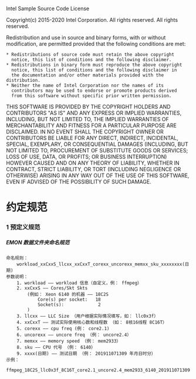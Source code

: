 Intel Sample Source Code License

Copyright(c) 2015-2020 Intel Corporation. All rights reserved.
All rights reserved.

Redistribution and use in source and binary forms, with or without
modification, are permitted provided that the following conditions
are met:

    * Redistributions of source code must retain the above copyright
      notice, this list of conditions and the following disclaimer.
    * Redistributions in binary form must reproduce the above copyright
      notice, this list of conditions and the following disclaimer in
      the documentation and/or other materials provided with the distribution.
    * Neither the name of Intel Corporation nor the names of its
      contributors may be used to endorse or promote products derived
      from this software without specific prior written permission.

THIS SOFTWARE IS PROVIDED BY THE COPYRIGHT HOLDERS AND CONTRIBUTORS
"AS IS" AND ANY EXPRESS OR IMPLIED WARRANTIES, INCLUDING, BUT NOT
LIMITED TO, THE IMPLIED WARRANTIES OF MERCHANTABILITY AND FITNESS FOR
A PARTICULAR PURPOSE ARE DISCLAIMED. IN NO EVENT SHALL THE COPYRIGHT
OWNER OR CONTRIBUTORS BE LIABLE FOR ANY DIRECT, INDIRECT, INCIDENTAL,
SPECIAL, EXEMPLARY, OR CONSEQUENTIAL DAMAGES (INCLUDING, BUT NOT
LIMITED TO, PROCUREMENT OF SUBSTITUTE GOODS OR SERVICES; LOSS OF USE,
DATA, OR PROFITS; OR BUSINESS INTERRUPTION) HOWEVER CAUSED AND ON ANY
THEORY OF LIABILITY, WHETHER IN CONTRACT, STRICT LIABILITY, OR TORT
(INCLUDING NEGLIGENCE OR OTHERWISE) ARISING IN ANY WAY OUT OF THE USE
OF THIS SOFTWARE, EVEN IF ADVISED OF THE POSSIBILITY OF SUCH DAMAGE.

# 约定规范

### 1 预定义规范

##### EMON 数据文件夹命名规范
```
命名规则：
    workload_xxCxxS_llcxx_xxCxxT_corexx_uncorexx_memxx_sku_xxxxxxxx(日期)
参数说明：
    1. workload —— workload 信息（自定义，例： ffmpeg）
    2. xxCxxS —— Cores/Skt Skts 
        (例如： Xeon 6140 的机器 —— 18C2S
            Core(s) per socket:   18
            Socket(s):             2
        )
    3. llcxx —— LLC Size （用户根据实际情况填写，如： llc0x3f）
    4. xxCxxT —— 测试实际使用核心数和线程数 （如： 8核16线程 8C16T）
    5. corexx —— cpu freq (例： core2.1)
    6. uncorexx —— uncore freq （例： uncore2.4）
    7. memxx —— memory speed （例： mem2933）
    8. sku —— CPU 代号 （例： 6140）
    9. xxxx(日期) —— 测试日期 （例： 201911071309 年月日时分）
示例：
    ffmpeg_18C2S_llc0x3f_8C16T_core2.1_uncore2.4_mem2933_6140_201911071309
```

